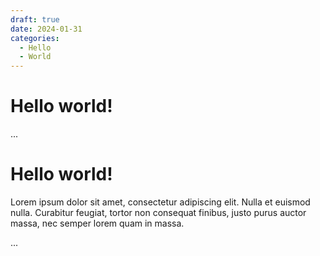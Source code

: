 ```yaml
---
draft: true 
date: 2024-01-31
categories:
  - Hello
  - World
---
```


# Hello world!
...
# Hello world!

Lorem ipsum dolor sit amet, consectetur adipiscing elit. Nulla et euismod
nulla. Curabitur feugiat, tortor non consequat finibus, justo purus auctor
massa, nec semper lorem quam in massa.

<!-- more -->
...